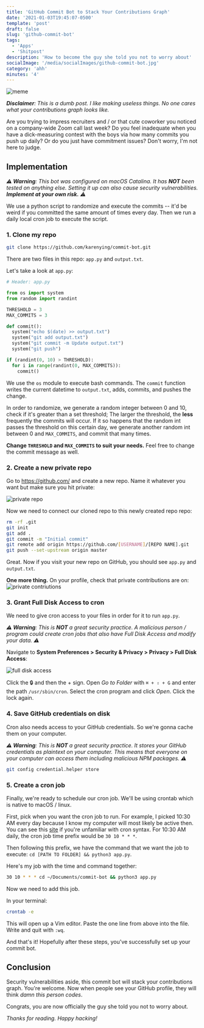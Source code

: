 ```yaml
---
title: 'GitHub Commit Bot to Stack Your Contributions Graph'
date: '2021-01-03T19:45:07-0500'
template: 'post'
draft: false
slug: 'github-commit-bot'
tags:
  - 'Apps'
  - 'Shitpost'
description: 'How to become the guy she told you not to worry about'
socialImage: '/media/socialImages/github-commit-bot.jpg'
category: 'ahh'
minutes: '4'
---
```


![meme](/media/socialImages/github-commit-bot.jpg)

_**Disclaimer**: This is a dumb post. I like making useless things. No one cares what your contributions graph looks like._

Are you trying to impress recruiters and / or that cute coworker you noticed on a company-wide Zoom call last week? Do you feel inadequate when you have a dick-measuring contest with the boys via how many commits you push up daily? Or do you just have commitment issues? Don't worry, I'm not here to judge.

## Implementation

_**⚠️ Warning**: This bot was configured on macOS Catalina. It has **NOT** been tested on anything else. Setting it up can also cause security vulnerabilities. **Implement at your own risk.** ⚠️_

We use a python script to randomize and execute the commits -- it'd be weird if you committed the same amount of times every day. Then we run a daily local cron job to execute the script.

### 1. Clone my repo

```bash
git clone https://github.com/karenying/commit-bot.git
```

There are two files in this repo: `app.py` and `output.txt`.

Let's take a look at `app.py`:

```python
# Header: app.py

from os import system
from random import randint

THRESHOLD = 3
MAX_COMMITS = 3

def commit():
  system("echo $(date) >> output.txt")
  system("git add output.txt")
  system("git commit -m Update output.txt")
  system("git push")

if (randint(0, 10) > THRESHOLD):
  for i in range(randint(0, MAX_COMMITS)):
    commit()
```

We use the `os` module to execute bash commands. The `commit` function writes the current datetime to `output.txt`, adds, commits, and pushes the change.

In order to randomize, we generate a random integer between 0 and 10, check if it's greater than a set threshold; The larger the threshold, the **less** frequently the commits will occur. If it so happens that the random int passes the threshold on this certain day, we generate another random int between 0 and `MAX_COMMITS`, and commit that many times.

**Change `THRESHOLD` and `MAX_COMMITS` to suit your needs.** Feel free to change the commit message as well.

### 2. Create a new private repo

Go to https://github.com/ and create a new repo. Name it whatever you want but make sure you hit private:

![private repo](/media/github-commit-bot/private_repo.png)

Now we need to connect our cloned repo to this newly created repo repo:

```bash
rm -rf .git
git init
git add .
git commit -m "Initial commit"
git remote add origin https://github.com/[USERNAME]/[REPO NAME].git
git push --set-upstream origin master
```

Great. Now if you visit your new repo on GitHub, you should see `app.py` and `output.txt`.

**One more thing.** On your profile, check that private contributions are on:
![private contriutions](/media/github-commit-bot/private_contributions.png)

### 3. Grant Full Disk Access to cron

We need to give cron access to your files in order for it to run `app.py`.

_**⚠️ Warning**: This is **NOT** a great security practice. A malicious person / program could create cron jobs that also have Full Disk Access and modify your data. ⚠️_

Navigate to **System Preferences > Security & Privacy > Privacy > Full Disk Access**:

![full disk access](/media/github-commit-bot/full_disk_access.png)

Click the 🔒 and then the + sign. Open _Go to Folder_ with `⌘ + ⇧ + G` and enter the path `/usr/sbin/cron`. Select the cron program and click _Open_. Click the lock again.

### 4. Save GitHub credentials on disk

Cron also needs access to your GitHub credentials. So we're gonna cache them on your computer.

_**⚠️ Warning**: This is **NOT** a great security practice. It stores your GitHub credentials as plaintext on your computer. This means that everyone on your computer can access them including malicious NPM packages. ⚠️_

```bash
git config credential.helper store
```

### 5. Create a cron job

Finally, we're ready to schedule our cron job. We'll be using crontab which is native to macOS / linux.

First, pick when you want the cron job to run. For example, I picked 10:30 AM every day because I know my computer will most likely be active then. You can see this [site](https://crontab.guru/) if you're unfamiliar with cron syntax. For 10:30 AM daily, the cron job time prefix would be `30 10 * * *`.

Then following this prefix, we have the command that we want the job to execute: `cd [PATH TO FOLDER] && python3 app.py`.

Here's my job with the time and command together:

```bash
30 10 * * * cd ~/Documents/commit-bot && python3 app.py
```

Now we need to add this job.

In your terminal:

```bash
crontab -e
```

This will open up a Vim editor. Paste the one line from above into the file. Write and quit with `:wq`.

And that's it! Hopefully after these steps, you've successfully set up your commit bot.

## Conclusion

Security vulnerabilities aside, this commit bot will stack your contributions graph. You're welcome. Now when people see your GitHub profile, they will think _damn this person codes_.

Congrats, you are now officially the guy she told you not to worry about.

_Thanks for reading. Happy hacking!_
